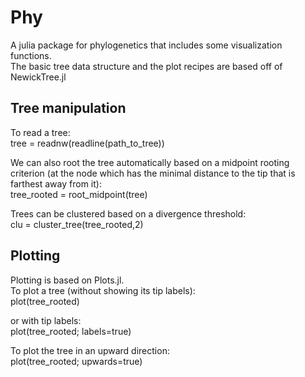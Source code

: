 # Phy
A julia package for phylogenetics that includes some visualization functions. \
The basic tree data structure and the plot recipes are based off of NewickTree.jl

## Tree manipulation
To read a tree:\
tree = readnw(readline(path_to_tree))

We can also root the tree automatically based on a midpoint rooting criterion
(at the node which has the minimal distance to the tip that is farthest away
from it):\
tree_rooted = root_midpoint(tree)

Trees can be clustered based on a divergence threshold:\
clu = cluster_tree(tree_rooted,2)

## Plotting
Plotting is based on Plots.jl. \
To plot a tree (without showing its tip labels): \
plot(tree_rooted)

or with tip labels: \
plot(tree_rooted; labels=true)

To plot the tree in an upward direction:\
plot(tree_rooted; upwards=true)
